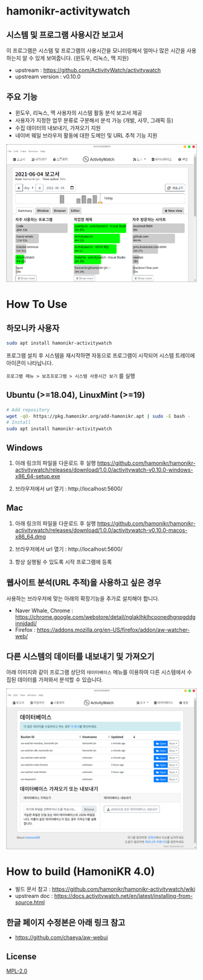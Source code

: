 # hamonikr-activitywatch

## 시스템 및 프로그램 사용시간 보고서

이 프로그램은 시스템 및 프로그램의 사용시간을 모니터링해서 얼마나 많은 시간을 사용하는지 알 수 있게 보여줍니다. (윈도우, 리눅스, 맥 지원)

 * upstream : https://github.com/ActivityWatch/activitywatch
 * upstream version : v0.10.0

## 주요 기능
 * 윈도우, 리눅스, 맥 사용자의 시스템 활동 분석 보고서 제공
 * 사용자가 지정한 업무 분류로 구분해서 분석 가능 (개발, 사무, 그래픽 등)
 * 수집 데이터의 내보내기, 가져오기 지원
 * 네이버 웨일 브라우저 활동에 대한 도메인 및 URL 추척 기능 지원
 

![activitywatch](imgs/app1.png)

# How To Use

## 하모니카 사용자

```bash
sudo apt install hamonikr-activitywatch
```
프로그램 설치 후 시스템을 재시작하면 자동으로 프로그램이 시작되어 시스템 트레이에 아이콘이 나타납니다.

`프로그램 메뉴 > 보조프로그램 > 시스템 사용시간 보기` 를 실행

## Ubuntu (>=18.04), LinuxMint (>=19)

```bash
# Add repository
wget -qO- https://pkg.hamonikr.org/add-hamonikr.apt | sudo -E bash -
# Install
sudo apt install hamonikr-activitywatch
```
## Windows

1) 아래 링크의 파일을 다운로드 후 실행
 https://github.com/hamonikr/hamonikr-activitywatch/releases/download/1.0.0/activitywatch-v0.10.0-windows-x86_64-setup.exe

2) 브라우저에서 url 열기 : http://localhost:5600/

## Mac

1) 아래 링크의 파일을 다운로드 후 실행
 https://github.com/hamonikr/hamonikr-activitywatch/releases/download/1.0.0/activitywatch-v0.10.0-macos-x86_64.dmg

2) 브라우저에서 url 열기 : http://localhost:5600/

3) 항상 실행될 수 있도록 시작 프로그램에 등록

## 웹사이트 분석(URL 추적)을 사용하고 싶은 경우
사용하는 브라우저에 맞는 아래의 확장기능을 추가로 설치해야 합니다.
* Naver Whale, Chrome : https://chrome.google.com/webstore/detail/nglaklhklhcoonedhgnpgddginnjdadi/
* Firefox : https://addons.mozilla.org/en-US/firefox/addon/aw-watcher-web/

## 다른 시스템의 데이터를 내보내기 및 가져오기

아래 이미지와 같이 프로그램 상단의 `데이터베이스` 메뉴를 이용하여
다른 시스템에서 수집된 데이터를 가져와서 분석할 수 있습니다.

![activitywatch](imgs/app2.png)

# How to build (HamoniKR 4.0)

 * 빌드 문서 참고 : https://github.com/hamonikr/hamonikr-activitywatch/wiki
 * upstream doc : https://docs.activitywatch.net/en/latest/installing-from-source.html
 
## 한글 페이지 수정본은 아래 링크 참고
 * https://github.com/chaeya/aw-webui

## License

[MPL-2.0](LICENSE.md)
